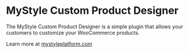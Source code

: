 MyStyle Custom Product Designer
========================
The MyStyle Custom Product Designer is a simple plugin that allows your 
customers to customize your WooCommerce products.

Learn more at [mystyleplatform.com](http://www.mystyleplatform.com)

